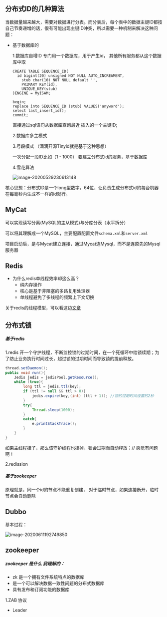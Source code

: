 ## 分布式ID的几种算法

当数据量越来越大，需要对数据进行分表。而分表后，每个表中的数据主键ID都按自己节奏递增的话，很有可能出现主键ID冲突，所以需要一种机制来解决这种问题：

- 基于数据库的

  1.数据库自增ID 专门用一个数据库，用于产生id， 其他所有服务都从这个数据库中取

  ```mysql
  CREATE TABLE SEQUENCE_ID(
  	id bigint(20) unsigned NOT NULL AUTO_INCREAMENT,
      stub char(10) NOT NULL default '',
      PRIMARY KEY(id),
      UNIQUE_KEY(stub)
  )ENGINE = MyISAM;
  
  begin;
  replace into SEQUENCE_ID (stub) VALUES('anyword');
  select last_insert_id();
  commit;
  ```

  直接通过sql语句从数据库查询最近 插入的一个主键ID;

  

  2.数据库多主模式

  3.号段模式 （滴滴开源Tinyid就是基于这种思想）

  一次分配一段ID比如（1 - 1000） 要建立分布式id的服务，基于数据库

  4.雪花算法 

  ![image-20200529230613148](E:\Typora\imgs\image-20200529230613148.png)

核心思想：分布式ID是一个long型数字，64位，让负责生成分布式id的每台机器在每毫秒内生成不一样的id就行。

## MyCat

可以实现读写分离(MySQL的主从模式)与分库分表（水平拆分）

可以将其理解成一个MySQL，主要配置配置文件``schema.xml``和``server.xml`` 

项目启动后，是与Mycat建立连接，通过Mycat连Mysql，而不是连原先的Mysql服务器

## Redis

- 为什么redis单线程效率却这么高？
  - 纯内存操作
  - 核心是基于非阻塞的多路复用处理器
  - 单线程避免了多线程的频繁上下文切换

关于redis的线程模型，可以看这边[文章](https://www.javazhiyin.com/22943.html)



## 分布式锁

##### 基于redis

1.redis  开一个守护线程，不断监控锁的过期时间，在一个死循环中给锁续期；为了防止业务执行时间过长，超过锁的过期时间而导致锁的提前释放。

```java
thread.setDaemon();
public void run(){
    Jedis jedis = jedisPool.getResource();
    while (true){
        long ttl = jedis.ttl(key);
        if (ttl != null && ttl > 0){
            jedis.expire(key,(int) (ttl + 1)); //锁的过期时间设置的2秒
        }
        try{
            Thread.sleep(1000);
        }
        catch{
            e.printStackTrace();
        }
    }
}
```

如果主线程挂了，那么该守护线程也挂掉，锁会过期而自动释放；// 感觉有问题啊！

2.redission

##### 基于zookeeper

原理就是，同一个id的节点不能重复创建， 对于临时节点，如果连接断开，临时节点会自动删除



## Dubbo

基本过程：

![image-20200611192749850](E:\Typora\imgs\image-20200611192749850.png)



## zookeeper

##### zookeeper 是什么  我理解的：

- zk 是一个拥有文件系统特点的数据库
- 是一个可以解决数据一致性问题的分布式数据库
- 具有发布和订阅功能的数据库

1.ZAB 协议

- Leader  